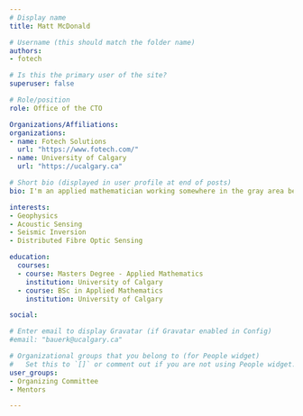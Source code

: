 ```yaml
---
# Display name
title: Matt McDonald

# Username (this should match the folder name)
authors:
- fotech

# Is this the primary user of the site?
superuser: false

# Role/position
role: Office of the CTO

Organizations/Affiliations:
organizations:
- name: Fotech Solutions
  url: "https://www.fotech.com/"
- name: University of Calgary
  url: "https://ucalgary.ca"

# Short bio (displayed in user profile at end of posts)
bio: I'm an applied mathematician working somewhere in the gray area between research, development and application of novel sensor technologies, signal processing, data analysis and interpretation. I pride myself in understanding all levels of a system and being able to explain any of it to anyone. I'm equally comfortable buried in code, in the field or presenting tricky results at a high level.

interests:
- Geophysics
- Acoustic Sensing
- Seismic Inversion
- Distributed Fibre Optic Sensing

education:
  courses:
  - course: Masters Degree - Applied Mathematics
    institution: University of Calgary
  - course: BSc in Applied Mathematics
    institution: University of Calgary

social:

# Enter email to display Gravatar (if Gravatar enabled in Config)
#email: "bauerk@ucalgary.ca"

# Organizational groups that you belong to (for People widget)
#   Set this to `[]` or comment out if you are not using People widget.
user_groups:
- Organizing Committee
- Mentors

---
```

